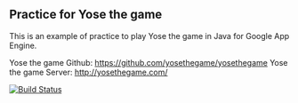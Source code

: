 ## Practice for Yose the game

This is an example of practice to play Yose the game in Java for Google App Engine. 

Yose the game Github: https://github.com/yosethegame/yosethegame
Yose the game Server: http://yosethegame.com/

[![Build Status](https://travis-ci.org/lantoli/yosethegame-googleappengine-java-practice.png?branch=master)](https://travis-ci.org/lantoli/yosethegame-googleappengine-java-practice)
